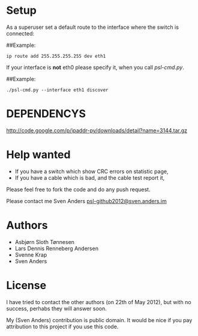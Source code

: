 # Setup 

As a superuser set a default route to the interface where the switch is connected:

##Example:

    ip route add 255.255.255.255 dev eth1

If your interface is **not** eth0 please specify it, when you call *psl-cmd.py*.

##Example:

    ./psl-cmd.py --interface eth1 discover

# DEPENDENCYS


http://code.google.com/p/ipaddr-py/downloads/detail?name=3144.tar.gz

# Help wanted

* If you have a switch which show CRC errors on statistic page,
* If you have a cable which is bad, and the cable test report it,

Please feel free to fork the code and do any push request.

Please contact me Sven Anders <psl-github2012@sven.anders.im>

# Authors

* Asbjørn Sloth Tønnesen 
* Lars Dennis Renneberg Andersen
* Svenne Krap
* Sven Anders

# License

I have tried to contact the other authors (on 22th of May 2012), but with no success, perhabs they 
will answer soon.

My (Sven Anders) contribution is public domain. It would be nice if you pay attribution to this 
project if you use this code.
